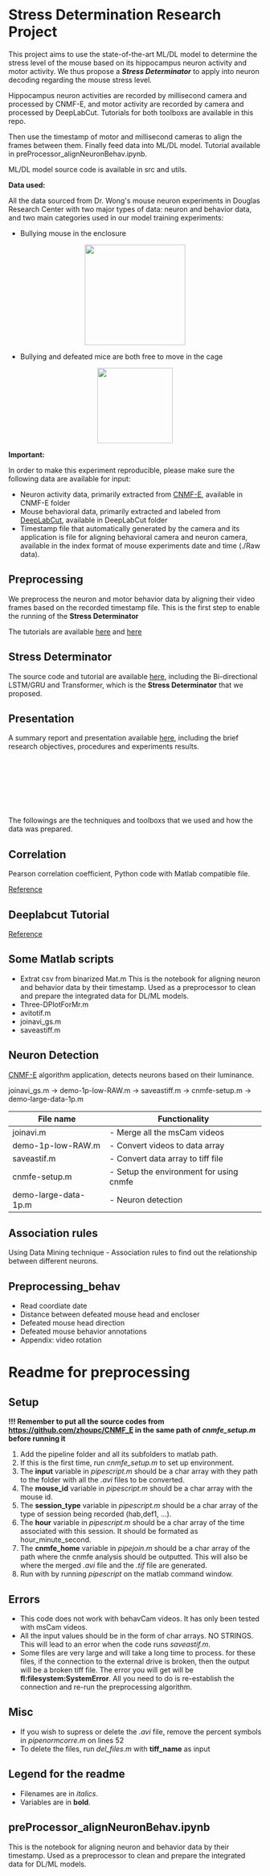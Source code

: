 # Stress Determination Research Project

This project aims to use the state-of-the-art ML/DL model to determine the stress level of the mouse based on its hippocampus neuron activity and motor activity. We thus propose a ***Stress Determinator*** to apply into neuron decoding regarding the mouse stress level.

Hippocampus neuron activities are recorded by millisecond camera and processed by CNMF-E, and motor activity are recorded by camera and processed by DeepLabCut. Tutorials for both toolboxs are available in this repo. 

Then use the timestamp of motor and millisecond cameras to align the frames between them. Finally feed data into ML/DL model. Tutorial available in preProcessor_alignNeuronBehav.ipynb.

ML/DL model source code is available in src and utils.

**Data used:**

All the data sourced from Dr. Wong's mouse neuron experiments in Douglas Research Center with two major types of data: neuron and behavior data, and two main categories used in our model training experiments:

* Bullying mouse in the enclosure

<p align="center"><img src="https://github.com/Adriandliu/Neural-Decoding-Project/blob/master/img/one_free.PNG?raw=true" width="200"/>
</p>


* Bullying and defeated mice are both free to move in the cage


<p align="center"><img src="https://github.com/Adriandliu/Neural-Decoding-Project/blob/master/img/two_free.PNG?raw=true" width="150"/>
</p>

**Important:**

In order to make this experiment reproducible, please make sure the following data are available for input:
* Neuron activity data, primarily extracted from [CNMF-E](https://github.com/zhoupc/CNMF_E), available in CNMF-E folder
* Mouse behavioral data, primarily extracted and labeled from [DeepLabCut](https://github.com/AlexEMG/DeepLabCut), available in DeepLabCut folder
* Timestamp file that automatically generated by the camera and its application is file for aligning behavioral camera and neuron camera, available in the index format of mouse experiments date and time (./Raw data).


## Preprocessing

We preprocess the neuron and motor behavior data by aligning their video frames based on the recorded timestamp file. This is the first step to enable the running of the **Stress Determinator**

The tutorials are available [here](https://github.com/AdriandLiu/Neural-Decoding-Project/blob/master/utils/preprocessing.ipynb) and [here](https://github.com/AdriandLiu/Neural-Decoding-Project/blob/master/utils/preProcessor_alignNeuronBehav.ipynb)

## Stress Determinator

The source code and tutorial are available [here](https://github.com/AdriandLiu/Neural-Decoding-Project/tree/master/src), including the Bi-directional LSTM/GRU and Transformer, which is the **Stress Determinator** that we proposed. 

## Presentation

A summary report and presentation available [here](https://github.com/AdriandLiu/Neural-Decoding-Project/tree/master/reports), including the brief research objectives, procedures and experiments results.


</br>
</br>
</br>
</br>
</br>
</br>

The followings are the techniques and toolboxs that we used and how the data was prepared. 


## Correlation	

Pearson correlation coefficient, Python code with Matlab compatible file.  	


[Reference](https://en.wikipedia.org/wiki/Pearson_correlation_coefficient)	


## Deeplabcut Tutorial	

[Reference](https://github.com/AlexEMG/DeepLabCut)	

## Some Matlab scripts	

* Extrat csv from binarized Mat.m	This is the notebook for aligning neuron and behavior data by their timestamp. Used as a preprocessor to clean and prepare the integrated data for DL/ML models.
* Three-DPlotForMr.m	
* avitotif.m	
* joinavi_gs.m	
* saveastiff.m	

## Neuron Detection	

[CNMF-E](https://github.com/zhoupc/CNMF_E) algorithm application, detects neurons based on their luminance. 	

joinavi_gs.m -> demo-1p-low-RAW.m -> saveastiff.m -> cnmfe-setup.m -> demo-large-data-1p.m	

  File name    | Functionality           |	
|--------------|-------------------------|	
| joinavi.m    |   - Merge all the msCam videos|	
| demo-1p-low-RAW.m   |   - Convert videos to data array|	
| saveastif.m              |           - Convert data array to tiff file|	
| cnmfe-setup.m           |       - Setup the environment for using cnmfe|	
| demo-large-data-1p.m    | - Neuron detection|	

## Association rules	

Using Data Mining technique - Association rules to find out the relationship between different neurons. 	

## Preprocessing_behav	

* Read coordiate date	
* Distance between defeated mouse head and encloser	
* Defeated mouse head direction	
* Defeated mouse behavior annotations	
* Appendix: video rotation



# Readme for preprocessing 

## Setup
**!!! Remember to put all the source codes from https://github.com/zhoupc/CNMF_E in the same path of *cnmfe_setup.m* before running it**
1. Add the pipeline folder and all its subfolders to matlab path.
1. If this is the first time, run *cnmfe_setup.m* to set up environment.
1. The **input** variable in *pipescript.m* should be a char array with they path to the folder with all the *.avi* files to be converted.
1. The **mouse_id** variable in *pipescript.m* should be a char array with the mouse id.
1. The **session_type** variable in *pipescript.m* should be a char array of the type of session being recorded (hab,def1, ...).
1. The **hour** variable in *pipescript.m* should be a char array of the time associated with this session. It should be formated as hour\_minute\_second.
1. The **cnmfe_home** variable in *pipejoin.m* should be a char array of the path where the cnmfe analysis should be outputted. This will also be where the merged *.avi* file and the *.tif* file are generated.
1. Run with by running *pipescript* on the matlab command window.




## Errors
* This code does not work with behavCam videos. It has only been tested with msCam videos.
* All the input values should be in the form of char arrays. NO STRINGS. This will lead to an error when the code runs *saveastif.m*.
* Some files are very large and will take a long time to process. for these files, if the connection to the external drive is broken, then the output will be a broken tiff file. The error you will get will be **fl:filesystem:SystemError**. All you need to do is re-establish the connection and re-run the preprocessing algorithm.

## Misc
* If you wish to supress or delete the *.avi*  file, remove the percent symbols in *pipenormcorre.m* on lines 52 
* To delete the files, run *del_files.m* with **tiff_name** as input

## Legend for the readme
* Filenames are in *italics*.
* Variables are in **bold**.

## preProcessor_alignNeuronBehav.ipynb

This is the notebook for aligning neuron and behavior data by their timestamp. Used as a preprocessor to clean and prepare the integrated data for DL/ML models.
